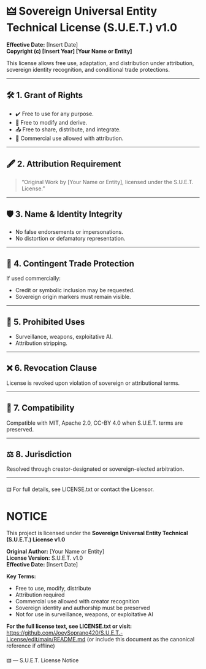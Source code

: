 # 🜲 Sovereign Universal Entity Technical License (S.U.E.T.) v1.0

**Effective Date:** [Insert Date]  
**Copyright (c) [Insert Year] [Your Name or Entity]**

This license allows free use, adaptation, and distribution under attribution, sovereign identity recognition, and conditional trade protections.

---

## 🛠️ 1. Grant of Rights

- ✔️ Free to use for any purpose.
- 🔧 Free to modify and derive.
- 📤 Free to share, distribute, and integrate.
- 💼 Commercial use allowed with attribution.

---

## 🖋️ 2. Attribution Requirement

> “Original Work by [Your Name or Entity], licensed under the S.U.E.T. License.”

---

## 🛡️ 3. Name & Identity Integrity

- No false endorsements or impersonations.
- No distortion or defamatory representation.

---

## 🔐 4. Contingent Trade Protection

If used commercially:
- Credit or symbolic inclusion may be requested.
- Sovereign origin markers must remain visible.

---

## 🚫 5. Prohibited Uses

- Surveillance, weapons, exploitative AI.
- Attribution stripping.

---

## ❌ 6. Revocation Clause

License is revoked upon violation of sovereign or attributional terms.

---

## 🔄 7. Compatibility

Compatible with MIT, Apache 2.0, CC-BY 4.0 when S.U.E.T. terms are preserved.

---

## ⚖️ 8. Jurisdiction

Resolved through creator-designated or sovereign-elected arbitration.

---

🜲 For full details, see LICENSE.txt or contact the Licensor.



# NOTICE

This project is licensed under the **Sovereign Universal Entity Technical (S.U.E.T.) License v1.0**

**Original Author:** [Your Name or Entity]  
**License Version:** S.U.E.T. v1.0  
**Effective Date:** [Insert Date]

**Key Terms:**  
- Free to use, modify, distribute  
- Attribution required  
- Commercial use allowed with creator recognition  
- Sovereign identity and authorship must be preserved  
- Not for use in surveillance, weapons, or exploitative AI

**For the full license text, see LICENSE.txt or visit:**  
https://github.com/JoeySoprano420/S.U.E.T.-License/edit/main/README.md (or include this document as the canonical reference if offline)

🜲 — S.U.E.T. License Notice

